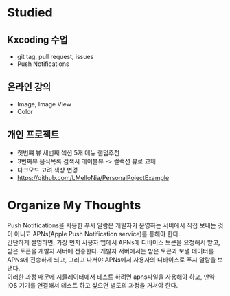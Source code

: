 # Studied

## Kxcoding 수업
- git tag, pull request, issues
- Push Notifications

## 온라인 강의
- Image, Image View
- Color

## 개인 프로젝트
- 첫번쨰 뷰 세번째 섹션 5개 메뉴 랜덤추천
- 3번째뷰 음식목록 검색시 테이블뷰 -> 컬랙션 뷰로 교체
- 다크모드 고려 색상 변경
- https://github.com/LMelloNia/PersonalPojectExample

# Organize My Thoughts
Push Notifications을 사용한 푸시 알람은 개발자가 운영하는 서버에서 직접 보내는 것이 아니고 APNs(Apple Push Notification service)를 통해야 한다.  
간단하게 설명하면, 가장 먼저 사용자 앱에서 APNs에 디바이스 토큰을 요청해서 받고, 받은 토큰을 개발자 서버에 전송한다. 개발자 서버에서는 받은 토큰과 보낼 데이터를 APNs에 전송하게 되고, 그러고 나서야 APNs에서 사용자의 디바이스로 푸시 알람을 보낸다.  
이러한 과정 때문에 시뮬레이터에서 테스트 하려면 apns파일을 사용해야 하고, 만약 IOS 기기를 연결해서 테스트 하고 싶으면 별도의 과정을 거쳐야 한다.
